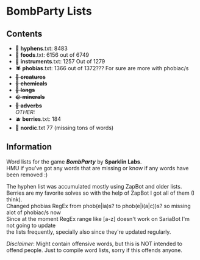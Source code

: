 # BombParty Lists
## Contents
* :link: **hyphens**.txt: 8483
* :hamburger: **foods**.txt: 6156 out of 6749
* :guitar: **instruments**.txt: 1257 Out of 1279
* :spider: **phobias**.txt: 1366 out of 1372??? For sure are more with phobiac/s
* ~~:butterfly: **creatures**~~
* ~~:test_tube: **chemicals**~~
* ~~:straight_ruler: **longs**~~
* ~~:rock: **minerals**~~
* ~~:stars: **adverbs**~~
<br>*OTHER:*
* :blueberries: **berries**.txt: 184
* :ship: **nordic**.txt 77 (missing tons of words)

## Information
Word lists for the game ***BombParty*** by **Sparklin Labs**.<br>
HMU if you've got any words that are missing or know if any words have been removed :)

The hyphen list was accumulated mostly using ZapBot and older lists.<br>
Berries are my favorite solves so with the help of ZapBot I got all of them (I think).<br>
Changed phobias RegEx from phob(e|ia)s? to phob(e|i(a|c))s? so missing alot of phobiac/s now<br>
Since at the moment RegEx range like [a-z] doesn't work on SariaBot I'm not going to update <br>
the lists frequently, specially also since they're updated regularly.

*Disclaimer*:
Might contain offensive words, but this is NOT intended to offend people. Just to compile word lists, sorry if this offends anyone.
